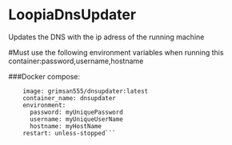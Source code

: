 # LoopiaDnsUpdater
Updates the DNS with the ip adress of the running machine

#Must use the following environment variables when running this container:password,username,hostname

###Docker compose:

```dnsupdater:
    image: grimsan555/dnsupdater:latest
    container_name: dnsupdater
    environment:
      password: myUniquePassword
      username: myUniqueUserName
      hostname: myHostName
    restart: unless-stopped```
